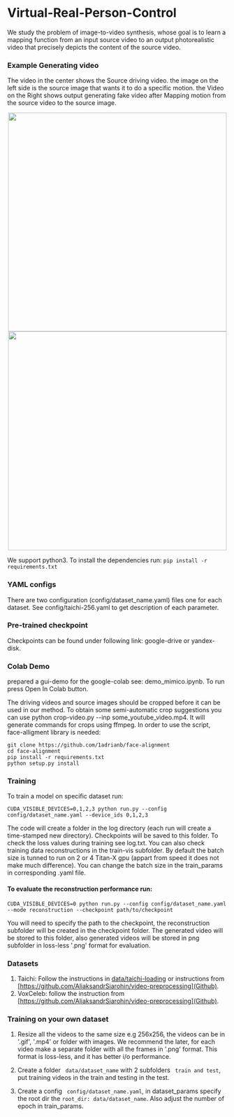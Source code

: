 # Virtual-Real-Person-Control
We study the problem of image-to-video synthesis, whose goal is to learn a mapping function from an input source video to an output photorealistic video that precisely depicts the content of the source video.

### Example Generating video
The video in the center shows the Source driving video. the image on the left side is the source image that wants it to do a specific motion. the Video on the Right shows output generating fake video after Mapping motion from the source video to the source image.

<p align="center">
  <img src="images/1.gif" width=500 />
  <img src="images/2.gif" width=500 />
</p>


We support python3. To install the dependencies run:
``` pip install -r requirements.txt ```

### YAML configs
There are two configuration (config/dataset_name.yaml) files one for each dataset. See config/taichi-256.yaml to get description of each parameter.

### Pre-trained checkpoint
Checkpoints can be found under following link: google-drive or yandex-disk.

### Colab Demo
prepared a gui-demo for the google-colab see: demo_mimico.ipynb. To run press Open In Colab button.

The driving videos and source images should be cropped before it can be used in our method. To obtain some semi-automatic crop suggestions you can use python crop-video.py --inp some_youtube_video.mp4. It will generate commands for crops using ffmpeg. In order to use the script, face-alligment library is needed:
```  
git clone https://github.com/1adrianb/face-alignment
cd face-alignment
pip install -r requirements.txt
python setup.py install 
```

### Training
To train a model on specific dataset run:
``` 
CUDA_VISIBLE_DEVICES=0,1,2,3 python run.py --config config/dataset_name.yaml --device_ids 0,1,2,3 
```
The code will create a folder in the log directory (each run will create a time-stamped new directory). Checkpoints will be saved to this folder. To check the loss values during training see log.txt. You can also check training data reconstructions in the train-vis subfolder. By default the batch size is tunned to run on 2 or 4 Titan-X gpu (appart from speed it does not make much difference). You can change the batch size in the train_params in corresponding .yaml file.

#### To evaluate the reconstruction performance run:
```
CUDA_VISIBLE_DEVICES=0 python run.py --config config/dataset_name.yaml --mode reconstruction --checkpoint path/to/checkpoint
```
You will need to specify the path to the checkpoint, the reconstruction subfolder will be created in the checkpoint folder. The generated video will be stored to this folder, also generated videos will be stored in png subfolder in loss-less '.png' format for evaluation.

### Datasets
1. Taichi: Follow the instructions in [data/taichi-loading](path) or instructions from [https://github.com/AliaksandrSiarohin/video-preprocessing](Github).
2. VoxCeleb: follow the instruction from [https://github.com/AliaksandrSiarohin/video-preprocessing](Github).

### Training on your own dataset
1. Resize all the videos to the same size e.g 256x256, the videos can be in '.gif', '.mp4' or folder with images. We recommend the later, for each video make a separate folder with all the frames in '.png' format. This format is loss-less, and it has better i/o performance.

2. Create a folder ``` data/dataset_name``` with 2 subfolders ``` train and test```, put training videos in the train and testing in the test.

3. Create a config ``` config/dataset_name.yaml```, in dataset_params specify the root dir the ```root_dir: data/dataset_name```. Also adjust the number of epoch in train_params.
